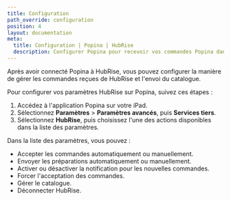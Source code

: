 ```yaml
---
title: Configuration
path_override: configuration
position: 4
layout: documentation
meta:
  title: Configuration | Popina | HubRise
  description: Configurer Popina pour recevoir vos commandes Popina dans votre logiciel de caisse ou d'autres applications connectées à HubRise.
---
```


Après avoir connecté Popina à HubRise, vous pouvez configurer la manière de gérer les commandes reçues de HubRise et l'envoi du catalogue.

Pour configurer vos paramètres HubRise sur Popina, suivez ces étapes :

1. Accédez à l'application Popina sur votre iPad.
2. Sélectionnez **Paramètres** > **Paramètres avancés**, puis **Services tiers**.
3. Sélectionnez **HubRise**, puis choisissez l'une des actions disponibles dans la liste des paramètres.

Dans la liste des paramètres, vous pouvez :

- Accepter les commandes automatiquement ou manuellement.
- Envoyer les préparations automatiquement ou manuellement.
- Activer ou désactiver la notification pour les nouvelles commandes.
- Forcer l'acceptation des commandes.
- Gérer le catalogue.
- Déconnecter HubRise.
